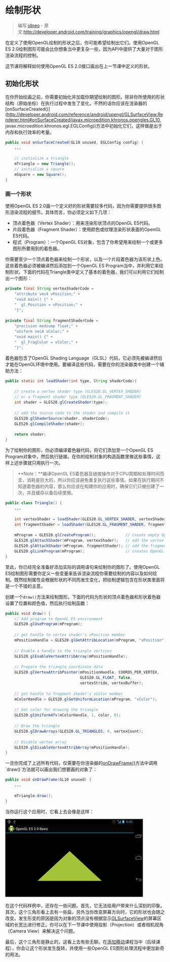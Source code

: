 # 绘制形状

> 编写:[jdneo](https://github.com/jdneo) - 原文:<http://developer.android.com/training/graphics/opengl/draw.html>

在定义了使用OpenGL绘制的形状之后，你可能希望绘制出它们。使用OpenGL ES 2.0绘制图形可能会比你想象当中更复杂一些，因为API中提供了大量对于图形渲染流程的控制。

这节课将解释如何使用OpenGL ES 2.0接口画出在上一节课中定义的形状。

## 初始化形状

在你开始绘画之前，你需要初始化并加载你期望绘制的图形。除非你所使用的形状结构（原始坐标）在执行过程中发生了变化，不然的话你应该在渲染器的[onSurfaceCreated()](http://developer.android.com/reference/android/opengl/GLSurfaceView.Renderer.html#onSurfaceCreated(javax.microedition.khronos.opengles.GL10, javax.microedition.khronos.egl.EGLConfig))方法中初始化它们，这样做是出于内存和执行效率的考量。

```java
public void onSurfaceCreated(GL10 unused, EGLConfig config) {
    ...

    // initialize a triangle
    mTriangle = new Triangle();
    // initialize a square
    mSquare = new Square();
}
```

### 画一个形状

使用OpenGL ES 2.0画一个定义好的形状需要较多代码，因为你需要提供很多图形渲染流程的细节。具体而言，你必须定义如下几项：
* 顶点着色器（Vertex Shader）：用来渲染形状顶点的OpenGL ES代码。
* 片段着色器（Fragment Shader）：使用颜色或纹理渲染形状表面的OpenGL ES代码。
* 程式（Program）：一个OpenGL ES对象，包含了你希望用来绘制一个或更多图形所要用到的着色器。

你需要至少一个顶点着色器来绘制一个形状，以及一个片段着色器为该形状上色。这些着色器必须被编译然后添加到一个OpenGL ES Program当中，并利用它来绘制形状。下面的代码在Triangle类中定义了基本的着色器，我们可以利用它们绘制出一个图形：

```java
private final String vertexShaderCode =
    "attribute vec4 vPosition;" +
    "void main() {" +
    "  gl_Position = vPosition;" +
    "}";

private final String fragmentShaderCode =
    "precision mediump float;" +
    "uniform vec4 vColor;" +
    "void main() {" +
    "  gl_FragColor = vColor;" +
    "}";
```

着色器包含了OpenGL Shading Language（GLSL）代码，它必须先被编译然后才能在OpenGL环境中使用。要编译这些代码，需要在你的渲染器类中创建一个辅助方法：

```java
public static int loadShader(int type, String shaderCode){

    // create a vertex shader type (GLES20.GL_VERTEX_SHADER)
    // or a fragment shader type (GLES20.GL_FRAGMENT_SHADER)
    int shader = GLES20.glCreateShader(type);

    // add the source code to the shader and compile it
    GLES20.glShaderSource(shader, shaderCode);
    GLES20.glCompileShader(shader);

    return shader;
}
```

为了绘制你的图形，你必须编译着色器代码，将它们添加至一个OpenGL ES Program对象中，然后执行链接。在你的绘制对象的构造函数里做这些事情，这样上述步骤就只用执行一次。

> **Note：**编译OpenGL ES着色器及链接操作对于CPU周期和处理时间而言，消耗是巨大的，所以你应该避免重复执行这些事情。如果在执行期间不知道着色器的内容，那么你应该在构建你的应用时，确保它们只被创建了一次，并且缓存以备后续使用。

```java
public class Triangle() {
    ...

    int vertexShader = loadShader(GLES20.GL_VERTEX_SHADER, vertexShaderCode);
    int fragmentShader = loadShader(GLES20.GL_FRAGMENT_SHADER, fragmentShaderCode);

    mProgram = GLES20.glCreateProgram();             // create empty OpenGL ES Program
    GLES20.glAttachShader(mProgram, vertexShader);   // add the vertex shader to program
    GLES20.glAttachShader(mProgram, fragmentShader); // add the fragment shader to program
    GLES20.glLinkProgram(mProgram);                  // creates OpenGL ES program executables
}
```

至此，你已经完全准备好添加实际的调用语句来绘制你的图形了。使用OpenGL ES绘制图形需要你定义一些变量来告诉渲染流程你需要绘制的内容以及如何绘制。既然绘制属性会根据形状的不同而发生变化，把绘制逻辑包含在形状类里面将是一个不错的主意。

创建一个`draw()`方法来绘制图形。下面的代码为形状的顶点着色器和形状着色器设置了位置和颜色值，然后执行绘制函数：

```java
public void draw() {
    // Add program to OpenGL ES environment
    GLES20.glUseProgram(mProgram);

    // get handle to vertex shader's vPosition member
    mPositionHandle = GLES20.glGetAttribLocation(mProgram, "vPosition");

    // Enable a handle to the triangle vertices
    GLES20.glEnableVertexAttribArray(mPositionHandle);

    // Prepare the triangle coordinate data
    GLES20.glVertexAttribPointer(mPositionHandle, COORDS_PER_VERTEX,
                                 GLES20.GL_FLOAT, false,
                                 vertexStride, vertexBuffer);

    // get handle to fragment shader's vColor member
    mColorHandle = GLES20.glGetUniformLocation(mProgram, "vColor");

    // Set color for drawing the triangle
    GLES20.glUniform4fv(mColorHandle, 1, color, 0);

    // Draw the triangle
    GLES20.glDrawArrays(GLES20.GL_TRIANGLES, 0, vertexCount);

    // Disable vertex array
    GLES20.glDisableVertexAttribArray(mPositionHandle);
}
```

一旦你完成了上述所有代码，仅需要在你渲染器的[onDrawFrame()](http://developer.android.com/reference/android/opengl/GLSurfaceView.Renderer.html#onDrawFrame(javax.microedition.khronos.opengles.GL10))方法中调用`draw()`方法就可以画出我们想要画的对象了：

```java
public void onDrawFrame(GL10 unused) {
    ...

    mTriangle.draw();
}
```

当你运行这个应用时，它看上去会像是这样：

![ogl-triangle](ogl-triangle.png "不使用投影或者相机视图画出来的三角形")

在这个代码样例中，还存在一些问题。首先，它无法给用户带来什么深刻的印象。其次，这个三角形看上去有一些扁，另外当你改变屏幕方向时，它的形状也会随之改变。发生形变的原因是因为对象的顶点没有根据显示[GLSurfaceView](http://developer.android.com/reference/android/opengl/GLSurfaceView.html)的屏幕区域的长宽比进行修正。你可以在下一节课中使用投影（Projection）或者相机视角（Camera View）来解决这个问题。

最后，这个三角形是静止的，这看上去有些无聊。在[添加移动](motion.html)课程当中（后续课程），你会让这个形状发生旋转，并使用一些OpenGL ES图形处理流程中更加新奇的用法。
